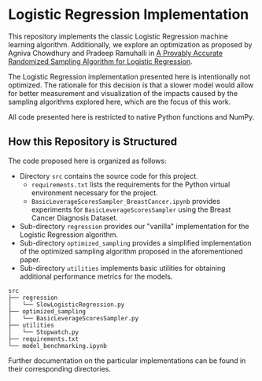 # Logistic Regression Implementation

This repository implements the classic Logistic Regression machine learning algorithm. Additionally, we explore an optimization as proposed by Agniva Chowdhury and Pradeep Ramuhalli in [A Provably Accurate Randomized Sampling Algorithm for Logistic Regression](https://ojs.aaai.org/index.php/AAAI/article/view/29042).

The Logistic Regression implementation presented here is intentionally not optimized. The rationale for this decision is that a slower model would allow for better measurement and visualization of the impacts caused by the sampling algorithms explored here, which are the focus of this work.

All code presented here is restricted to native Python functions and NumPy.

## How this Repository is Structured

The code proposed here is organized as follows:

- Directory `src` contains the source code for this project.
   - `requirements.txt` lists the requirements for the Python virtual environment necessary for the project.
   - `BasicLeverageScoresSampler_BreastCancer.ipynb` provides experiments for `BasicLeverageScoresSampler` using the Breast Cancer Diagnosis Dataset.
- Sub-directory `regression` provides our "vanilla" implementation for the Logistic Regression algorithm.
- Sub-directory `optimized_sampling` provides a simplified implementation of the optimized sampling algorithm proposed in the aforementioned paper.
- Sub-directory `utilities` implements basic utilities for obtaining additional performance metrics for the models.

```
src
├── regression
│   └── SlowLogisticRegression.py
├── optimized_sampling
│   └── BasicLeverageScoresSampler.py
├── utilities
│   └── Stopwatch.py
├── requirements.txt
└── model_benchmarking.ipynb
```

Further documentation on the particular implementations can be found in their corresponding directories.